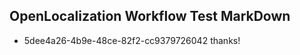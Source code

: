 ## OpenLocalization Workflow Test MarkDown
* 5dee4a26-4b9e-48ce-82f2-cc9379726042 thanks!

<!--HONumber=Aug16_HO5-->


